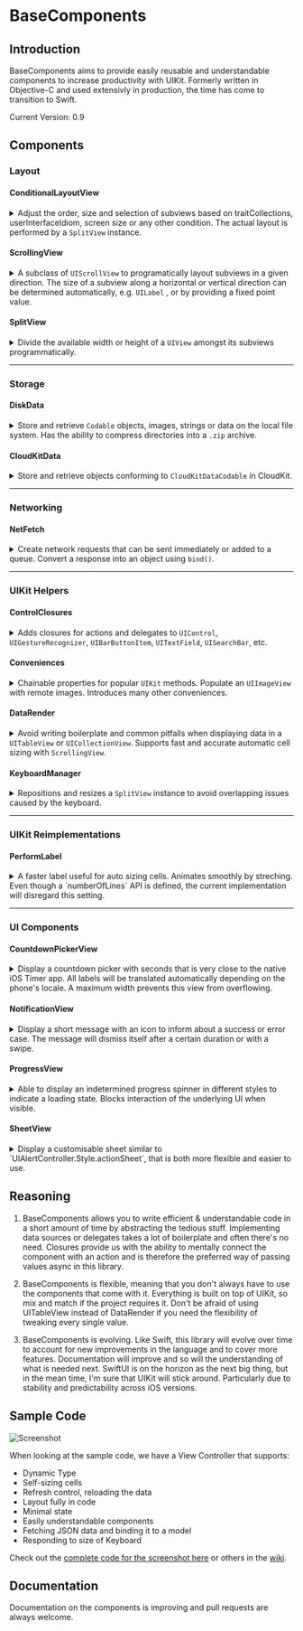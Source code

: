 # BaseComponents

## Introduction

BaseComponents aims to provide easily reusable and understandable components to increase productivity with UIKit. Formerly written in Objective-C and used extensivly in production, the time has come to transition to Swift.

Current Version: 0.9

## Components

### Layout
#### ConditionalLayoutView  

<details>
<summary>Adjust the order, size and selection of subviews based on traitCollections, userInterfaceIdiom, screen size or any other condition. The actual layout is performed by a <code>SplitView</code> instance.</summary>

##### First Steps
Use ```addConditionalLayoutView()``` on any ```UIView```. To add conditional layout paths use ```addSubviews()``` and return ```true``` if a layout condition is met.
  
##### Code Sample
```swift
view.addConditionalLayoutView { (conditionalLayoutView) in
    let redView = UIView().color(.background, .red)
    let greenView = UIView().color(.background, .green)
    let blueView = UIView().color(.background, .blue)

    conditionalLayoutView.addSubviews({ (targetView) in
        targetView.addSubview(redView, layoutType: .equal)
        targetView.addSubview(greenView, layoutType: .equal)
        targetView.addSubview(blueView, layoutType: .equal)
    }) { (traitCollection) -> Bool in
        return traitCollection.horizontalSizeClass == .compact || traitCollection.horizontalSizeClass == .unspecified
    }

    conditionalLayoutView.addSubviews({ (targetView) in
        targetView.addSubview(greenView, layoutType: .percentage, value: 30, edgeInsets: .init(horizontal: 10))
        targetView.addSubview(redView, layoutType: .percentage, value: 70)
    }) { (traitCollection) -> Bool in
        return traitCollection.horizontalSizeClass == .regular
    }
}
```
---
</details>

#### ScrollingView
<details>
<summary>A subclass of <code>UIScrollView</code> to programatically layout  subviews in a given direction. The size of a subview along a horizontal or vertical direction can be determined automatically, e.g. <code>UILabel</code> , or by providing a fixed point value.</summary>

##### First Steps
Use ```addScrollingView()``` on any ```UIView```. 

##### Code Sample
```swift
view.addScrollingView { (scrollingView) in
    let label = UILabel("Large Title").size(.largeTitle, .bold)
    scrollingView.addSubview(label, edgeInsets: .init(horizontal: 15))

    let contentView = UIView().color(.background, .red)
    scrollingView.addSubview(contentView, layoutType: .fixed, value: 500)

    let footerView = UIView().color(.background, .blue)
    scrollingView.addSubview(footerView, layoutType: .fixed, value: 400)
}
```
---
</details>

#### SplitView
<details>
<summary>Divide the available width or height of a <code>UIView</code> amongst its subviews programmatically. </summary>

##### First Steps
Use ```addSplitView()``` on any ```UIView```. 

##### Code Sample
```swift
view.addSplitView { (splitView) in
    splitView.direction = .vertical
    
    splitView.addSubview(UIView().color(.background, .red), layoutType: .equal)
    splitView.addSubview(UIView().color(.background, .blue), layoutType: .equal)
    splitView.addSubview(UIView().color(.background, .green), layoutType: .fixed, value: 44)
}
```
</details>

---

### Storage
#### DiskData
<details>
<summary>Store and retrieve <code>Codable</code> objects, images, strings or data on the local file system. Has the ability to compress directories into a <code>.zip</code> archive.</summary>

##### First Steps
Create an instance of ```File``` or ```Directory```. Use ```save()``` to store data. 

##### Code Sample
```swift
let file = File(name: "helloWorld.txt")
file.save("Hello World!")
if let content = file.read(as: String.self) {
    print("File read", content)
}
file.delete()
```
---
</details>


#### CloudKitData
<details>
<summary>Store and retrieve objects conforming to <code>CloudKitDataCodable</code> in CloudKit.</summary>

##### First Steps 
Create a class conforming to the ```CloudKitDataCodable``` protocol. Create an instance of ```CloudKitDataProvider``` to perform CRUD operations on objects. When first trying to query objects, attributes will have to be adjusted in the CloudKit Dashboard. **Check the error parameter in the ```completionHandler``` for more information.**

##### Code Sample
```swift
class Note: CloudKitDataCodable {
    var record: CloudKitRecord?
    func searchableKeywords() -> String? {
        return text
    }
    
    var text: String = ""
}

let dataProvider: CloudKitDataProvider = CloudKitDataProvider(.public)

let note = Note()
note.text = "Hello World"
dataProvider.save(note) { (storedNote, error) in
    if error != nil {
        print("Error storing note, try again?")
    }
    if let storedNote = storedNote {
        print("Note saved with id:", storedNote.record?.id)
    }
}
```
</details>

---

### Networking
#### NetFetch
<details>
<summary>Create network requests that can be sent immediately or added to a queue. Convert a response into an object using <code>bind()</code>.</summary>

##### First Steps
Create a `NetFetchRequest` and call `fetch()` 

##### Code Sample
```swift
NetFetchRequest(urlString: "https://twitter.com/mmackh") { (response) in
    print(response.string())
}.fetch()
```
</details>

---

### UIKit Helpers
#### ControlClosures
<details>
<summary>Adds closures for actions and delegates to <code>UIControl</code>, <code>UIGestureRecognizer</code>, <code>UIBarButtonItem</code>, <code>UITextField</code>, <code>UISearchBar</code>, etc. </summary>

##### First Steps
Create a `UIButton` and `addAction` for the desired control event.

##### Code Sample
```swift
let button = UIButton(title: "Tap me!", type: .system)
button.addAction(for: .touchUpInside) { (button) in
    print("Hello World!")
}
```
---
</details>

#### Conveniences
<details>
<summary>Chainable properties for popular <code>UIKit</code> methods. Populate an <code>UIImageView</code> with remote images. Introduces many other conveniences.</summary>

##### Code Sample
```swift
let label = UILabel("Hello World!")
    .size(.largeTitle, .bold)
    .color(.text, .blue)
    .color(.background, .white)
    .align(.center)
```
---
</details>

#### DataRender
<details>
<summary>Avoid writing boilerplate and common pitfalls when displaying data in a <code>UITableView</code> or <code>UICollectionView</code>. Supports fast and accurate automatic cell sizing with <code>ScrollingView</code>. </summary>

##### First Steps
Create a `UITableViewCell` or `UICollectionView` subclass and overwrite `bindObject()`. Create an instance of `DataRenderConfiguration` and use it to init `DataRender`. Finally call `renderArray()`.

##### Automatic Height for `UITableViewCell`
- Implement `itemAutomaticRowHeightCacheKeyHandler()` on your `DataRender` instance
- Add a `ScrollingView` as the first subview of the cell's `contentView`, i.e. `contentView.addScrollingView()`.
- To accurately measure the required height, `safeAreaInsets` and `layoutMargins` for every object in advance, an invisible child `UITableView` is added the provided `UITableViewCell` subclass. To recalculate a height based on new information or user action `recalculateAutomaticHeight()`


##### Code Sample
```swift
class Cell: UITableViewCell {
    override func bindObject(_ obj: AnyObject) {
        textLabel?.text = obj as? String
    }
}

lazy var dataRender: DataRender = {
    let config = DataRenderConfiguration(cellClass: Cell.self)
    let render = DataRender(configuration: config)
    render.adjustInsets = true
    render.onSelect { (itemRenderProperties) in
        print("Tapped:",itemRenderProperties.object)
    }
    view.addSubview(render)
    return render
}()

override func viewDidLoad() {
    super.viewDidLoad()

    dataRender.renderArray(["Hello","World"])
}
```
---
</details>

#### KeyboardManager
<details>
<summary>Repositions and resizes a <code>SplitView</code> instance to avoid overlapping issues caused by the keyboard.</summary>

##### Code Sample
```swift
KeyboardManager.manage(rootView: view, resizableChildSplitView: splitView)
```
</details>

---

### UIKit Reimplementations
#### PerformLabel
<details>
<summary>A faster label useful for auto sizing cells. Animates smoothly by streching. Even though a `numberOfLines`  API is defined, the current implementation will disregard this setting.</summary>

##### Code Sample
```swift
lazy var contentLabel: PerformLabel = {
    return PerformLabel()
        .align(.left)
        .color(.background, .black)
        .color(.text, .white)
        .size(.body)
}()
```
</details>

---

### UI Components

#### CountdownPickerView
<details>
<summary>Display a countdown picker with seconds that is very close to the native iOS Timer app. All labels will be translated automatically depending on the phone's locale. A maximum width prevents this view from overflowing.</summary>

##### First Steps
Create a new `CountdownPickerView` instance and add it to a target view.

##### Code Sample
```swift
let datePicker = CountdownPickerView()
datePicker.isEndless = true
datePicker.countDownDuration = TimeInterval(3 * 60 * 60 + 2 * 60 + 1)
view.addSubview(datePicker)
```
---
</details>

#### NotificationView
<details>
<summary>Display a short message with an icon to inform about a success or error case. The message will dismiss itself after a certain duration or with a swipe.</summary>

##### Important Notes
Only show short messages. A message with a required width less than the width of the superview's frame will only take up the minimum required space.

##### Code Sample
```swift
NotificationView.show(.success, in: self.navigationController?.view, for: 2, message: "Document Uploaded")
```
---
</details>

#### ProgressView
<details>
<summary>Able to display an indetermined progress spinner in different styles to indicate a loading state. Blocks interaction of the underlying UI when visible.</summary>

##### First Steps
Use the convenience method `showProgressView()` on any `UIView` to display a loading state.

##### Code Sample
```swift
view.showProgressView(true, type: .appleStyle)
DispatchQueue.main.asyncAfter(deadline: .now() + 5) {
    view.showProgressView(false)
}
```
---
</details>

#### SheetView
<details>
<summary>Display a customisable sheet similar to `UIAlertController.Style.actionSheet`, that is both more flexible and easier to use.</summary>

##### Structure
 A `SheetView` instance can be constructed using `components`. A component provides a contentView and a given height (height can either be static or dynamic, use `invalidateLayout()` to recalculate). Premade `SheetViewComponent` include:
 ```
    - SheetViewPullTab: A pill view indicating that the sheet can be interactively dismissed  
    - SheetViewNavigationBar: A simple compact `UINavigationBar` replica   
    - SheetViewButton: A button module that highlights and acts like an UIAlertController button   
    - SheetViewSeparator: A hairline divider used to separate components   
    - SheetViewSpace: Divides components into sections   
    - SheetViewCustomView: A base class to use for adding custom UI to SheetView   
 ```
 Each section (divided by SheetViewSpace), has a background which can be styled using `sectionBackgroundViewProvider()`. To further style the sheet, use `maximumWidth`, `adjustToSafeAreaInsets` or `horizontalInset`. After components have been added and the sheet is styled, display it using `show(in view: UIView?)`.    

##### Code Sample
```swift
let sheetView = SheetView()
 sheetView.components = [
    SheetViewButton("Delete", configurationHandler: { (button) in
        button.color(.text, .red)
    }, onTap: nil),
    SheetViewSpace(),
    SheetViewButton("Cancel", onTap: nil),
 ]
 sheetView.show(in: self.view)
```
</details>

## Reasoning

1) BaseComponents allows you to write efficient & understandable code in a short amount of time by abstracting the tedious stuff. Implementing data sources or delegates takes a lot of boilerplate and often there's no need. Closures provide us with the ability to mentally connect the component with an action and is therefore the preferred way of passing values async in this library.

2) BaseComponents is flexible, meaning that you don't always have to use the components that come with it. Everything is built on top of UIKit, so mix and match if the project requires it. Don't be afraid of using UITableView instead of DataRender if you need the flexibility of tweaking every single value.

3) BaseComponents is evolving. Like Swift, this library will evolve over time to account for new improvements in the language and to cover more features. Documentation will improve and so will the understanding of what is needed next. SwiftUI is on the horizon as the next big thing, but in the mean time, I'm sure that UIKit will stick around. Particularly due to stability and predictability across iOS versions.

## Sample Code

![Screenshot](https://user-images.githubusercontent.com/948693/71639820-2a930100-2c7e-11ea-8700-24bb3c0b6318.png)

When looking at the sample code, we have a View Controller that supports:
- Dynamic Type
- Self-sizing cells
- Refresh control, reloading the data
- Layout fully in code
- Minimal state
- Easily understandable components
- Fetching JSON data and binding it to a model
- Responding to size of Keyboard

Check out the [complete code for the screenshot here](https://github.com/mmackh/BaseComponents/wiki/Sample-Code) or others in the [wiki](https://github.com/mmackh/BaseComponents/wiki).

## Documentation

Documentation on the components is improving and pull requests are always welcome.




